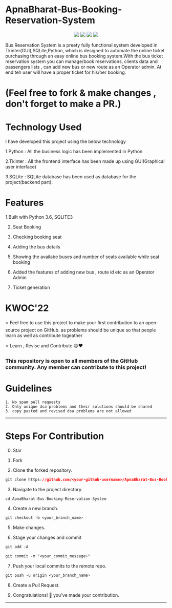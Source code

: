 # ApnaBharat-Bus-Booking-Reservation-System

<p align="center">
<a href="https://github.com/khushi0704/UserLogin-system"><img src="https://img.shields.io/badge/Public%20Repo-%F0%9F%A4%8D-Green"></a>
<a href="https://github.com/Dragsters/Nutrihelp"><img src="https://img.shields.io/badge/Built%20by-developers%20%3C%2F%3E-0059b3"></a>
<a href="https://github.com/Dragsters/Nutrihelp"><img src="https://img.shields.io/static/v1.svg?label=Contributions&message=Welcome&color=yellow"></a>
<a href="https://github.com/Dragsters"><img src="https://img.shields.io/badge/maintenance-yes-brightgreen"></a>
</p>
Bus Reservation System is a preety fully functional system developed in Tkinter(GUI),SQLite,Python, which is designed to automate the online ticket purchasing through an easy online bus booking system.With the bus ticket reservation system you can manage/book reservations, clients data and passengers lists , can add new bus or new route as an Operator admin. At end teh user will have a proper ticket for his/her booking.     

# (Feel free to fork &amp; make changes , don't forget to make a PR.)

# Technology Used 

I have developed this project using the below technology

1.Python : All the business logic has been implemented in Python        

2.Tkinter : All the frontend interface has been made up using GUI(Graphical user interface)       

3.SQLite : SQLite database has been used as database for the project(backend part).  


# Features

 1.Built with Python 3.6, SQLITE3    

2. Seat Booking      

3. Checking booking seat   
 
4. Adding the bus details   
 
5. Showing the availabe buses and number of seats available while seat booking   
 
6. Added the features of adding new bus , route id etc as an Operator Admin    

7. Ticket generation         

# KWOC'22

:star: Feel free to use this project to make your first contribution to an open-source project on GitHub. as problems should be unique so that people learn as well as contribute togeather

:star: Learn , Revise and Contribute 😄❤

### This repository is open to all members of the GitHub community. Any member can contribute to this project!

# Guidelines

    1. No spam pull requests
    2. Only unique dsa problems and their solutions should be shared
    3. copy pasted and revised dsa problems are not allowed

---

# Steps For Contribution

0. Star 

1. Fork 

2. Clone the forked repository.
```css
git clone https://github.com/<your-github-username>/ApnaBharat-Bus-Booking-Reservation-System
```
  
3. Navigate to the project directory.
```py
cd ApnaBharat-Bus-Booking-Reservation-System
```

4. Create a new branch.
```css
git checkout -b <your_branch_name>
```

5. Make changes.

6. Stage your changes and commit
```css
git add -A

git commit -m "<your_commit_message>"
```

7. Push your local commits to the remote repo.
```css
git push -u origin <your_branch_name>
```

8. Create a Pull Request.

9. Congratulations! 🎉 you've made your contribution.


---





